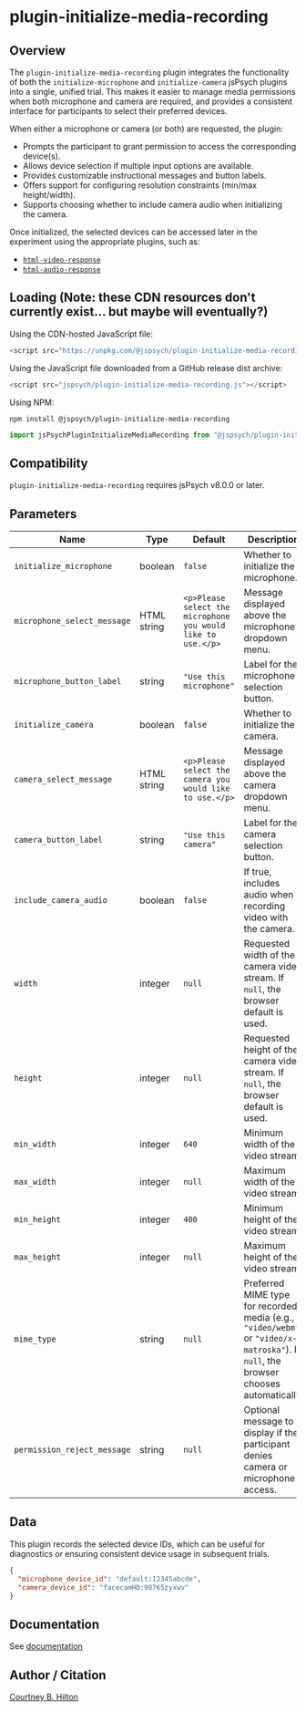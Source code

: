 # plugin-initialize-media-recording

## Overview

The `plugin-initialize-media-recording` plugin integrates the functionality of both the `initialize-microphone` and `initialize-camera` jsPsych plugins into a single, unified trial. This makes it easier to manage media permissions when both microphone and camera are required, and provides a consistent interface for participants to select their preferred devices.

When either a microphone or camera (or both) are requested, the plugin:

- Prompts the participant to grant permission to access the corresponding device(s).
- Allows device selection if multiple input options are available.
- Provides customizable instructional messages and button labels.
- Offers support for configuring resolution constraints (min/max height/width).
- Supports choosing whether to include camera audio when initializing the camera.

Once initialized, the selected devices can be accessed later in the experiment using the appropriate plugins, such as:

- [`html-video-response`](https://www.jspsych.org/v8/plugins/html-video-response/)
- [`html-audio-response`](https://www.jspsych.org/v8/plugins/html-audio-response/)

## Loading (Note: these CDN resources don't currently exist... but maybe will eventually?)

Using the CDN-hosted JavaScript file:

```js
<script src="https://unpkg.com/@jspsych/plugin-initialize-media-recording@VERSION_HERE"></script>
```

Using the JavaScript file downloaded from a GitHub release dist archive:

```js
<script src="jspsych/plugin-initialize-media-recording.js"></script>
```

Using NPM:

```
npm install @jspsych/plugin-initialize-media-recording
```

```js
import jsPsychPluginInitializeMediaRecording from "@jspsych/plugin-initialize-media-recording";
```

## Compatibility

`plugin-initialize-media-recording` requires jsPsych v8.0.0 or later.

## Parameters

| Name                        | Type        | Default                                                      | Description                                                                                                                          |
| --------------------------- | ----------- | ------------------------------------------------------------ | ------------------------------------------------------------------------------------------------------------------------------------ |
| `initialize_microphone`     | boolean     | `false`                                                      | Whether to initialize the microphone.                                                                                                |
| `microphone_select_message` | HTML string | `<p>Please select the microphone you would like to use.</p>` | Message displayed above the microphone dropdown menu.                                                                                |
| `microphone_button_label`   | string      | `"Use this microphone"`                                      | Label for the microphone selection button.                                                                                           |
| `initialize_camera`         | boolean     | `false`                                                      | Whether to initialize the camera.                                                                                                    |
| `camera_select_message`     | HTML string | `<p>Please select the camera you would like to use.</p>`     | Message displayed above the camera dropdown menu.                                                                                    |
| `camera_button_label`       | string      | `"Use this camera"`                                          | Label for the camera selection button.                                                                                               |
| `include_camera_audio`      | boolean     | `false`                                                      | If true, includes audio when recording video with the camera.                                                                        |
| `width`                     | integer     | `null`                                                       | Requested width of the camera video stream. If `null`, the browser default is used.                                                  |
| `height`                    | integer     | `null`                                                       | Requested height of the camera video stream. If `null`, the browser default is used.                                                 |
| `min_width`                 | integer     | `640`                                                        | Minimum width of the video stream.                                                                                                   |
| `max_width`                 | integer     | `null`                                                       | Maximum width of the video stream.                                                                                                   |
| `min_height`                | integer     | `400`                                                        | Minimum height of the video stream.                                                                                                  |
| `max_height`                | integer     | `null`                                                       | Maximum height of the video stream.                                                                                                  |
| `mime_type`                 | string      | `null`                                                       | Preferred MIME type for recorded media (e.g., `"video/webm"` or `"video/x-matroska"`). If `null`, the browser chooses automatically. |
| `permission_reject_message` | string      | `null`                                                       | Optional message to display if the participant denies camera or microphone access.                                                   |

## Data

This plugin records the selected device IDs, which can be useful for diagnostics or ensuring consistent device usage in subsequent trials.

```json
{
  "microphone_device_id": "default:12345abcde",
  "camera_device_id": "facecamHD:98765zyxwv"
}
```

## Documentation

See [documentation](https://github.com/themusiclab/pose/tree/main/test/plugin-initialize-media-recording/README.md)

## Author / Citation

[Courtney B. Hilton](https://github.com/courtney-bryce-hilton)

